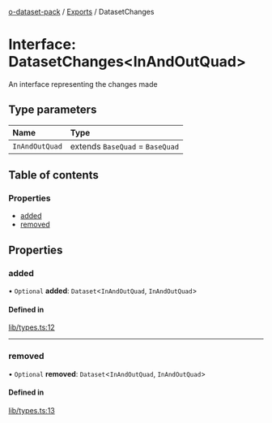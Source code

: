[o-dataset-pack](../README.md) / [Exports](../modules.md) / DatasetChanges

# Interface: DatasetChanges<InAndOutQuad\>

An interface representing the changes made

## Type parameters

| Name | Type |
| :------ | :------ |
| `InAndOutQuad` | extends `BaseQuad` = `BaseQuad` |

## Table of contents

### Properties

- [added](DatasetChanges.md#added)
- [removed](DatasetChanges.md#removed)

## Properties

### added

• `Optional` **added**: `Dataset`<`InAndOutQuad`, `InAndOutQuad`\>

#### Defined in

[lib/types.ts:12](https://github.com/o-development/o-dataset-pack/blob/cbe3363/lib/types.ts#L12)

___

### removed

• `Optional` **removed**: `Dataset`<`InAndOutQuad`, `InAndOutQuad`\>

#### Defined in

[lib/types.ts:13](https://github.com/o-development/o-dataset-pack/blob/cbe3363/lib/types.ts#L13)
